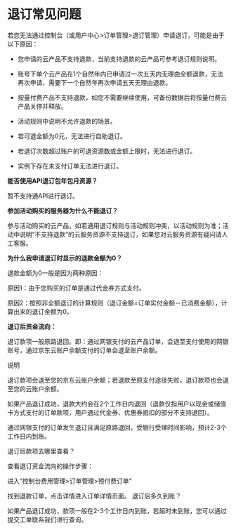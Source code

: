 #  退订常见问题
若您无法通过控制台（或用户中心>订单管理>退订管理）申请退订，可能是由于以下原因：

- 您申请的云产品不支持退款，当前支持退款的云产品可参考退订规则说明。

- 账号下单个云产品在1个自然年内已申请过一次五天内无理由全额退款，无法再次申请，需要下一个自然年再次申请五天无理由退款。

- 按量付费产品不支持退款，如您不需要继续使用，可备份数据后将按量付费云产品关停并释放。

- 活动规则中说明不允许退款的场景。

- 若可退金额为0元，无法进行自助退订。

- 若退订次数超过账户的可退资源数或金额上限时，无法进行退订。

- 实例下存在未支付订单无法进行退订。

**能否使用API退订包年包月资源？**

暂不支持通API进行退订。



**参加活动购买的服务器为什么不能退订？** 

参与活动购买的云产品，如若通用退订规则与活动规则冲突，以活动规则为准；活动中说明“不支持退款”的云服务资源不支持退订，如果您对云服务资源有疑问请人工客服。



**为什么我申请退订时显示的退款金额为0？**

退款金额为0一般是因为两种原因：

原因1：由于您购买的订单是通过代金券方式支付。

原因2：按照非全额退订的计算规则（退订金额=订单实付金额－已消费金额），计算出来的退订金额为0。



**退订后资金流向：**

退订款项一般原路退回。即：通过网银支付的云产品订单，会退至支付使用的网银账号，通过京东云账户余额支付的订单会退至账户余额。

说明 

退订款项会退至您的京东云账户余额；若退款至原支付途径失败，退订款项也会退至您的云账户余额。

如果产品退订成功，退款大约会在2个工作日内退回（退款仅指用户以现金或储值卡方式支付的订单款项，用户通过代金券、优惠券抵扣的部分不支持退回）。

通过网银支付的订单发生退订且满足原路退回，受银行受理时间影响，预计2-3个工作日内到账。

退订后款项去哪里查看？

查看退订资金流向的操作步骤：

进入“控制台费用管理>订单管理>预付费订单”

找到退款订单，点击详情进入订单详情页面。
退订后多久到账？

如果产品退订成功，款项一般在2-3个工作日内到账，若超时未到账，您可以通过提交工单联系我们进行查询。
